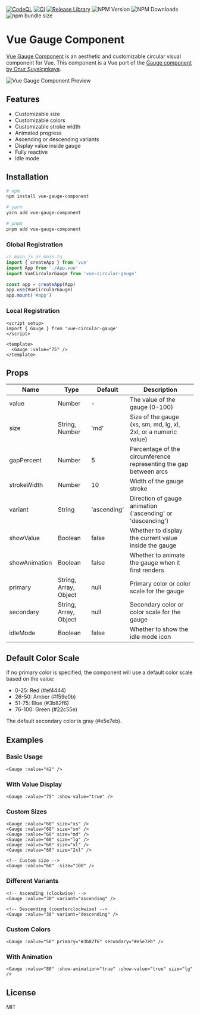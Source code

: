 [![CodeQL](https://github.com/gokh4nozturk/gauge/actions/workflows/codeql-analysis.yml/badge.svg?branch=master)](https://github.com/gokh4nozturk/gauge/actions/workflows/codeql-analysis.yml)
[![CI](https://github.com/gokh4nozturk/gauge/actions/workflows/ci.yml/badge.svg)](https://github.com/gokh4nozturk/gauge/actions/workflows/ci.yml)
[![Release Library](https://github.com/gokh4nozturk/gauge/actions/workflows/release-library.yml/badge.svg)](https://github.com/gokh4nozturk/gauge/actions/workflows/release-library.yml)
![NPM Version](https://img.shields.io/npm/v/vue-circular-gauge)
![NPM Downloads](https://img.shields.io/npm/dm/vue-circular-gauge)
![npm bundle size](https://img.shields.io/bundlephobia/min/vue-circular-gauge)

# Vue Gauge Component

[Vue Gauge Component](https://github.com/gokh4nozturk/gauge) is an aesthetic and customizable circular visual component for Vue. This component is a Vue port of the [Gauge component by Onur Şuyalçınkaya](https://github.com/suyalcinkaya/gauge).

![Vue Gauge Component Preview](https://gauge.gokhanozturk.io/og-image.png)

## Features

- Customizable size
- Customizable colors
- Customizable stroke width
- Animated progress
- Ascending or descending variants
- Display value inside gauge
- Fully reactive
- Idle mode

## Installation

```bash
# npm
npm install vue-gauge-component

# yarn
yarn add vue-gauge-component

# pnpm
pnpm add vue-gauge-component
```

### Global Registration

```js
// main.js or main.ts
import { createApp } from 'vue'
import App from './App.vue'
import VueCircularGauge from 'vue-circular-gauge'

const app = createApp(App)
app.use(VueCircularGauge)
app.mount('#app')
```

### Local Registration

```vue
<script setup>
import { Gauge } from 'vue-circular-gauge'
</script>

<template>
  <Gauge :value="75" />
</template>
```

## Props

| Name          | Type                  | Default     | Description                                                       |
| ------------- | --------------------- | ----------- | ----------------------------------------------------------------- |
| value         | Number                | -           | The value of the gauge (0-100)                                    |
| size          | String, Number        | 'md'        | Size of the gauge (xs, sm, md, lg, xl, 2xl, or a numeric value)   |
| gapPercent    | Number                | 5           | Percentage of the circumference representing the gap between arcs |
| strokeWidth   | Number                | 10          | Width of the gauge stroke                                         |
| variant       | String                | 'ascending' | Direction of gauge animation ('ascending' or 'descending')        |
| showValue     | Boolean               | false       | Whether to display the current value inside the gauge             |
| showAnimation | Boolean               | false       | Whether to animate the gauge when it first renders                |
| primary       | String, Array, Object | null        | Primary color or color scale for the gauge                        |
| secondary     | String, Array, Object | null        | Secondary color or color scale for the gauge                      |
| idleMode      | Boolean               | false       | Whether to show the idle mode icon                                |

## Default Color Scale

If no primary color is specified, the component will use a default color scale based on the value:

- 0-25: Red (#ef4444)
- 26-50: Amber (#f59e0b)
- 51-75: Blue (#3b82f6)
- 76-100: Green (#22c55e)

The default secondary color is gray (#e5e7eb).

## Examples

### Basic Usage

```vue
<Gauge :value="42" />
```

### With Value Display

```vue
<Gauge :value="75" :show-value="true" />
```

### Custom Sizes

```vue
<Gauge :value="60" size="xs" />
<Gauge :value="60" size="sm" />
<Gauge :value="60" size="md" />
<Gauge :value="60" size="lg" />
<Gauge :value="60" size="xl" />
<Gauge :value="60" size="2xl" />

<!-- Custom size -->
<Gauge :value="60" :size="100" />
```

### Different Variants

```vue
<!-- Ascending (clockwise) -->
<Gauge :value="30" variant="ascending" />

<!-- Descending (counterclockwise) -->
<Gauge :value="30" variant="descending" />
```

### Custom Colors

```vue
<Gauge :value="50" primary="#3b82f6" secondary="#e5e7eb" />
```

### With Animation

```vue
<Gauge :value="80" :show-animation="true" :show-value="true" size="lg" />
```

## License

MIT
